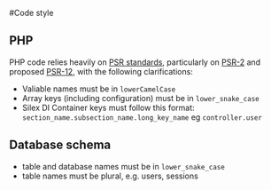 #Code style
## PHP
PHP code relies heavily on [PSR standards](http://www.php-fig.org/psr/), 
particularly on [PSR-2](http://www.php-fig.org/psr/psr-2/) 
and proposed [PSR-12](https://github.com/php-fig/fig-standards/blob/master/proposed/extended-coding-style-guide.md),
with the following clarifications:
* Valiable names must be in `lowerCamelCase`
* Array keys (including configuration) must be in `lower_snake_case`
* Silex DI Container keys must follow this format: `section_name.subsection_name.long_key_name` eg `controller.user`

## Database schema
* table and database names must be in `lower_snake_case`
* table names must be plural, e.g. users, sessions
